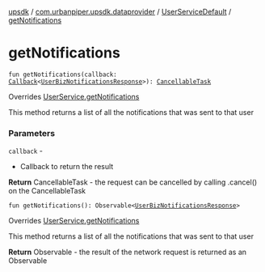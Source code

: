 [upsdk](../../index.md) / [com.urbanpiper.upsdk.dataprovider](../index.md) / [UserServiceDefault](index.md) / [getNotifications](./get-notifications.md)

# getNotifications

`fun getNotifications(callback: `[`Callback`](../-callback/index.md)`<`[`UserBizNotificationsResponse`](../../com.urbanpiper.upsdk.model.networkresponse/-user-biz-notifications-response/index.md)`>): `[`CancellableTask`](../-cancellable-task/index.md)

Overrides [UserService.getNotifications](../-user-service/get-notifications.md)

This method returns a list of all the notifications that was sent to that user

### Parameters

`callback` -
* Callback to return the result

**Return**
CancellableTask - the request can be cancelled by calling .cancel() on the CancellableTask

`fun getNotifications(): Observable<`[`UserBizNotificationsResponse`](../../com.urbanpiper.upsdk.model.networkresponse/-user-biz-notifications-response/index.md)`>`

Overrides [UserService.getNotifications](../-user-service/get-notifications.md)

This method returns a list of all the notifications that was sent to that user

**Return**
Observable - the result of the network request is returned as an Observable

